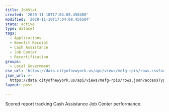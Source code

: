 ```yaml
---
title: JobStat
created: '2020-11-10T17:04:08.456480'
modified: '2020-11-10T17:04:08.456504'
state: active
type: dataset
tags:
  - Applications
  - Benefit Receipt
  - Cash Assistance
  - Job Center
  - Recertification
groups:
  - Local Government
csv_url: 'https://data.cityofnewyork.us/api/views/mefg-rpis/rows.csv?accessType=DOWNLOAD'
json_url: >-
  https://data.cityofnewyork.us/api/views/mefg-rpis/rows.json?accessType=DOWNLOAD
layout: post

---
```

Scored report tracking Cash Assistance Job Center performance.
